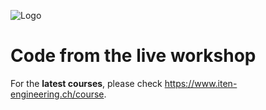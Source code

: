 ![Logo](https://www.iten-engineering.ch/logo.png)

# Code from the live workshop

For the **latest courses**, please check https://www.iten-engineering.ch/course.
